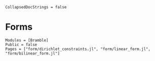 ```@meta
CollapsedDocStrings = false
```

# Forms

```@autodocs
Modules = [Bramble]
Public = false
Pages = ["form/dirichlet_constraints.jl", "form/linear_form.jl", "form/bilinear_form.jl"]
```
